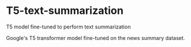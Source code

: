 # T5-text-summarization
T5 model fine-tuned to perform text summarization<br>

Google's T5 transformer model fine-tuned on the news summary dataset.
